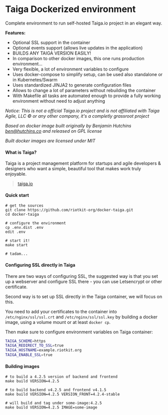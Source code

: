 Taiga Dockerized environment
============================

Complete environment to run self-hosted Taiga.io project in an elegant
way.

**Features:**
- Optional SSL support in the container
- Optional events support (allows live updates in the application)
- BUILDS ANY TAIGA VERSION EASILY!
- In comparison to other docker images, this one runs production
  environment...
- Very flexible, a lot of environment variables to configure
- Uses docker-compose to simplify setup, can be used also standalone or
  in Kubernetes/Swarm
- Uses standardized JINJA2 to generate configuration files
- Allows to change a lot of parameters without rebuilding the container
- With Makefile all tasks are automated enough to provide a fully working environment without need to adjust anything

*Notice: This is not a official Taiga.io project and is not affiliated
with Taiga Agile, LLC © or any other company, it's a completly grassroot
project*

*Based on docker image built originally by Benjamin Hutchins <ben@hutchins.co> and released on GPL license*

*Built docker images are licensed under MIT*

#### What is Taiga?

Taiga is a project management platform for startups and agile developers & designers who want a simple, beautiful tool that makes work truly enjoyable.

> [taiga.io](https://taiga.io)

#### Quick start

```
# get the sources
git clone https://github.com/riotkit-org/docker-taiga.git
cd docker-taiga

# configure the environment
cp .env.dist .env
edit .env

# start it!
make start

# tadam...
```

#### Configuring SSL directly in Taiga

There are two ways of configuring SSL, the suggested way is that you set
up a webserver and configure SSL there - you can use Letsencrypt or
other certificate.

Second way is to set up SSL directly in the Taiga container, we will
focus on this.

You need to add your certificates to the container into
`/etc/nginx/ssl/ssl.crt` and `/etc/nginx/ssl/ssl.key` by building a
docker image, using a volume mount or at least `docker cp`.

Then make sure to configure environment variables on Taiga container:

```bash
TAIGA_SCHEME=https
TAIGA_REDIRECT_TO_SSL=true
TAIGA_HOSTNAME=example.riotkit.org
TAIGA_ENABLE_SSL=true
```

#### Building images

```
# to build a 4.2.5 version of backend and frontend
make build VERSION=4.2.5

# to build backend v4.2.5 and frontend v4.1.5
make build VERSION=4.2.5 VERSION_FRONT=4.2.4-stable

# will build and tag under some-image:4.2.5
make build VERSION=4.2.5 IMAGE=some-image
```
